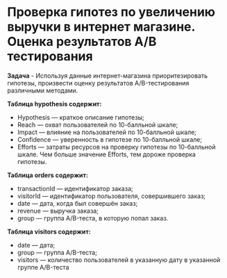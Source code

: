 # Проверка гипотез по увеличению выручки в интернет магазине. Оценка результатов А/В тестирования

**Задача** - Используя данные интернет-магазина приоритезировать гипотезы, произвести оценку результатов A/B-тестирования различными методами.  

**Таблица hypothesis содержит:**  

- Hypothesis — краткое описание гипотезы;  
- Reach — охват пользователей по 10-балльной шкале;  
- Impact — влияние на пользователей по 10-балльной шкале;  
- Confidence — уверенность в гипотезе по 10-балльной шкале;  
- Efforts — затраты ресурсов на проверку гипотезы по 10-балльной шкале. Чем больше значение Efforts, тем дороже проверка гипотезы.   

**Таблица orders содержит:**  

- transactionId — идентификатор заказа;  
- visitorId — идентификатор пользователя, совершившего заказ;  
- date — дата, когда был совершён заказ;  
- revenue — выручка заказа;  
- group — группа A/B-теста, в которую попал заказ.  

**Таблица visitors содержит:**  

- date — дата;  
- group — группа A/B-теста;  
- visitors — количество пользователей в указанную дату в указанной группе A/B-теста

